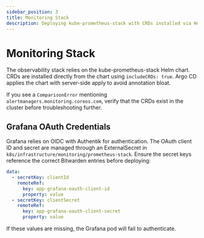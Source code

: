```yaml
---
sidebar_position: 3
title: Monitoring Stack
description: Deploying kube-prometheus-stack with CRDs installed via Helm
---
```


# Monitoring Stack

The observability stack relies on the kube-prometheus-stack Helm chart. CRDs are
installed directly from the chart using `includeCRDs: true`. Argo CD applies the
chart with server-side apply to avoid annotation bloat.

If you see a `ComparisonError` mentioning
`alertmanagers.monitoring.coreos.com`, verify that the CRDs exist in the cluster
before troubleshooting further.

## Grafana OAuth Credentials

Grafana relies on OIDC with Authentik for authentication. The OAuth client ID and
secret are managed through an ExternalSecret in `k8s/infrastructure/monitoring/prometheus-stack`.
Ensure the secret keys reference the correct Bitwarden entries before deploying:

```yaml
data:
  - secretKey: clientId
    remoteRef:
      key: app-grafana-oauth-client-id
      property: value
  - secretKey: clientSecret
    remoteRef:
      key: app-grafana-oauth-client-secret
      property: value
```

If these values are missing, the Grafana pod will fail to authenticate.
